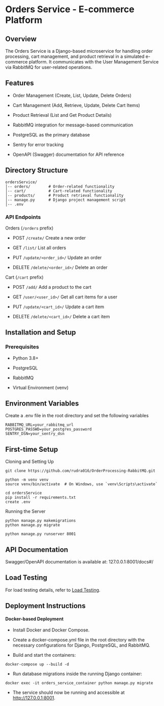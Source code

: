 # Orders Service - E-commerce Platform

## Overview
The Orders Service is a Django-based microservice for handling order processing, cart management, and product retrieval in a simulated e-commerce platform. It communicates with the User Management Service via RabbitMQ for user-related operations.

## Features

- Order Management (Create, List, Update, Delete Orders)

- Cart Management (Add, Retrieve, Update, Delete Cart Items)

- Product Retrieval (List and Get Product Details)

- RabbitMQ integration for message-based communication

- PostgreSQL as the primary database

- Sentry for error tracking

- OpenAPI (Swagger) documentation for API reference

## Directory Structure
```
ordersService/
│-- orders/        # Order-related functionality
│-- cart/          # Cart-related functionality
│-- products/      # Product retrieval functionality
│-- manage.py      # Django project management script
│-- .env   
```
### API Endpoints
Orders (```/orders``` prefix)

- POST ```/create/```
Create a new order

- GET ```/list/```
List all orders

- PUT ```/update/<order_id>/```
Update an order

- DELETE
```/delete/<order_id>/```
Delete an order

Cart (```/cart``` prefix)

- POST ```/add/```
Add a product to the cart

- GET ```/user/<user_id>/```
Get all cart items for a user

- PUT ```/update/<cart_id>/```
Update a cart item

- DELETE
```/delete/<cart_id>/```
Delete a cart item

## Installation and Setup

### Prerequisites

 - Python 3.8+

 - PostgreSQL

 - RabbitMQ

 - Virtual Environment (venv)

## Environment Variables

Create a .env file in the root directory and set the following variables
```
RABBITMQ_URL=your_rabbitmq_url
POSTGRES_PASSWD=your_postgres_password
SENTRY_DSN=your_sentry_dsn
```

## First-time Setup
Cloning and Setting Up
```
git clone https://github.com/rudra016/OrderProcessing-RabbitMQ.git

python -m venv venv
source venv/bin/activate  # On Windows, use `venv\Scripts\activate`
```

```
cd ordersService
pip install -r requirements.txt
create .env
```
Running the Server
```
python manage.py makemigrations
python manage.py migrate

python manage.py runserver 8001
```

## API Documentation

Swagger/OpenAPI documentation is available at:
127.0.0.1:8001/docs#/

## Load Testing
For load testing details, refer to [Load Testing](https://locustreport.tiiny.site).

## Deployment Instructions

#### Docker-based Deployment

- Install Docker and Docker Compose.

- Create a docker-compose.yml file in the root directory with the necessary configurations for Django, PostgreSQL, and RabbitMQ.

- Build and start the containers:
```
docker-compose up --build -d
```

- Run database migrations inside the running Django container:
```
docker exec -it orders_service_container python manage.py migrate
```

- The service should now be running and accessible at http://127.0.0.1:8001.
